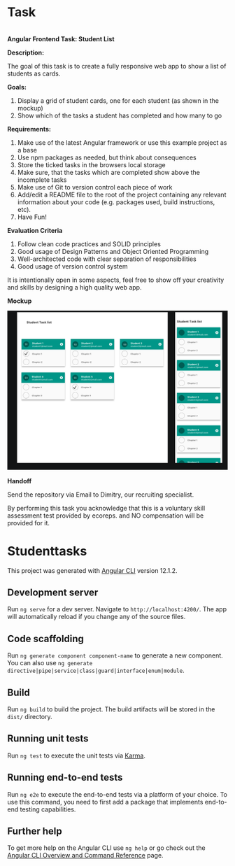 # Task
**\
Angular Frontend Task: Student List**

**Description:**

The goal of this task is to create a fully responsive web app to show a list of students as cards.

**Goals:**

1.  Display a grid of student cards, one for each student (as shown in the mockup)
2.  Show which of the tasks a student has completed and how many to go

**Requirements:**

1.  Make use of the latest Angular framework or use this example project as a base
2.  Use npm packages as needed, but think about consequences
3.  Store the ticked tasks in the browsers local storage
4.  Make sure, that the tasks which are completed show above the incomplete tasks
5.  Make use of Git to version control each piece of work
6.  Add/edit a README file to the root of the project containing any relevant information about your code (e.g. packages used, build instructions, etc).
7.  Have Fun!

**Evaluation Criteria**

1.  Follow clean code practices and SOLID principles
2.  Good usage of Design Patterns and Object Oriented Programming
3.  Well-architected code with clear separation of responsibilities
4.  Good usage of version control system

It is intentionally open in some aspects, feel free to show off your creativity and skills by designing a high quality web app.

**Mockup**

![](requirements/mockup.png)

**Handoff**

Send the repository via Email to Dimitry, our recruiting specialist.

By performing this task you acknowledge that this is a voluntary skill assessment test provided by ecoreps. and NO compensation will be provided for it.

# Studenttasks

This project was generated with [Angular CLI](https://github.com/angular/angular-cli) version 12.1.2.

## Development server

Run `ng serve` for a dev server. Navigate to `http://localhost:4200/`. The app will automatically reload if you change any of the source files.

## Code scaffolding

Run `ng generate component component-name` to generate a new component. You can also use `ng generate directive|pipe|service|class|guard|interface|enum|module`.

## Build

Run `ng build` to build the project. The build artifacts will be stored in the `dist/` directory.

## Running unit tests

Run `ng test` to execute the unit tests via [Karma](https://karma-runner.github.io).

## Running end-to-end tests

Run `ng e2e` to execute the end-to-end tests via a platform of your choice. To use this command, you need to first add a package that implements end-to-end testing capabilities.

## Further help

To get more help on the Angular CLI use `ng help` or go check out the [Angular CLI Overview and Command Reference](https://angular.io/cli) page.
